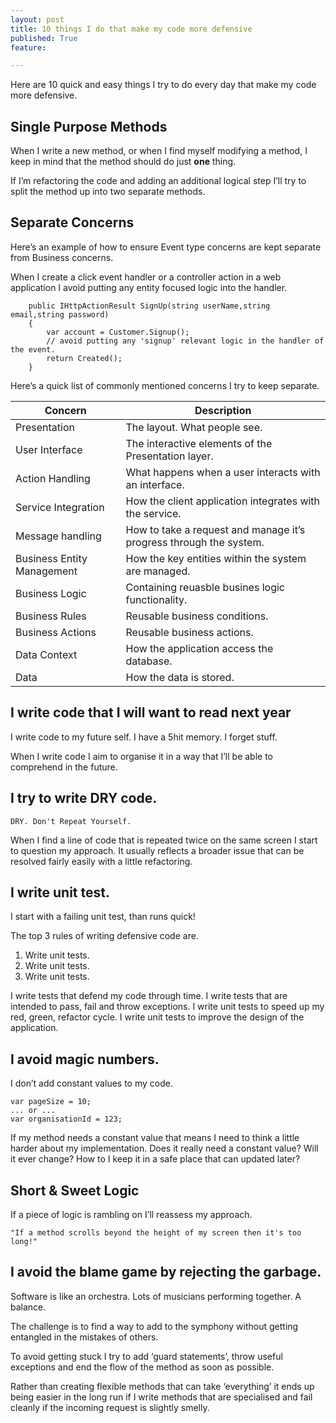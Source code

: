 ```yaml
---
layout: post
title: 10 things I do that make my code more defensive
published: True
feature: 

---
```


Here are 10 quick and easy things I try to do every day that make my code more defensive.

## Single Purpose Methods

When I write a new method, or when I find myself modifying a method, I keep in mind that the method should do just **one** thing.

If I’m refactoring the code and adding an additional logical step I’ll try to split the method up into two separate methods.

## Separate Concerns

Here’s an example of how to ensure Event type concerns are kept separate from Business concerns.

When I create a click event handler or a controller action in a web application I avoid putting any entity focused logic into the handler.

        public IHttpActionResult SignUp(string userName,string email,string password)
        {
            var account = Customer.Signup();
            // avoid putting any 'signup' relevant logic in the handler of the event.
            return Created();
        }

Here’s a quick list of commonly mentioned concerns I try to keep separate.

<table>

<thead>

<tr>

<th>Concern</th>

<th>Description</th>

</tr>

</thead>

<tbody>

<tr>

<td>Presentation</td>

<td>The layout. What people see.</td>

</tr>

<tr>

<td>User Interface</td>

<td>The interactive elements of the Presentation layer.</td>

</tr>

<tr>

<td>Action Handling</td>

<td>What happens when a user interacts with an interface.</td>

</tr>

<tr>

<td>Service Integration</td>

<td>How the client application integrates with the service.</td>

</tr>

<tr>

<td>Message handling</td>

<td>How to take a request and manage it’s progress through the system.</td>

</tr>

<tr>

<td>Business Entity Management</td>

<td>How the key entities within the system are managed.</td>

</tr>

<tr>

<td>Business Logic</td>

<td>Containing reuasble busines logic functionality.</td>

</tr>

<tr>

<td>Business Rules</td>

<td>Reusable business conditions.</td>

</tr>

<tr>

<td>Business Actions</td>

<td>Reusable business actions.</td>

</tr>

<tr>

<td>Data Context</td>

<td>How the application access the database.</td>

</tr>

<tr>

<td>Data</td>

<td>How the data is stored.</td>

</tr>

</tbody>

</table>

## I write code that I will want to read next year

I write code to my future self. I have a 5hit memory. I forget stuff.

When I write code I aim to organise it in a way that I’ll be able to comprehend in the future.

## I try to write DRY code.

    DRY. Don't Repeat Yourself.

When I find a line of code that is repeated twice on the same screen I start to question my approach. It usually reflects a broader issue that can be resolved fairly easily with a little refactoring.

## I write unit test.

I start with a failing unit test, than runs quick!

The top 3 rules of writing defensive code are.

1.  Write unit tests.
2.  Write unit tests.
3.  Write unit tests.

I write tests that defend my code through time. I write tests that are intended to pass, fail and throw exceptions. I write unit tests to speed up my red, green, refactor cycle. I write unit tests to improve the design of the application.

## I avoid magic numbers.

I don’t add constant values to my code.

    var pageSize = 10;
    ... or ...
    var organisationId = 123;

If my method needs a constant value that means I need to think a little harder about my implementation. Does it really need a constant value? Will it ever change? How to I keep it in a safe place that can updated later?

## Short & Sweet Logic

If a piece of logic is rambling on I’ll reassess my approach.

    "If a method scrolls beyond the height of my screen then it's too long!"

## I avoid the blame game by rejecting the garbage.

Software is like an orchestra. Lots of musicians performing together. A balance.

The challenge is to find a way to add to the symphony without getting entangled in the mistakes of others.

To avoid getting stuck I try to add ‘guard statements’, throw useful exceptions and end the flow of the method as soon as possible.

Rather than creating flexible methods that can take ‘everything’ it ends up being easier in the long run if I write methods that are specialised and fail cleanly if the incoming request is slightly smelly.